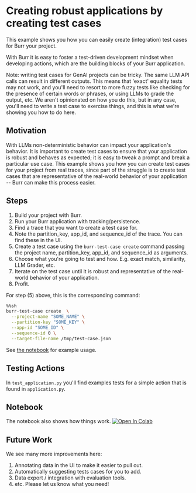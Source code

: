 # Creating robust applications by creating test cases
This example shows you how you can easily create (integration) test cases for Burr your project.

With Burr it is easy to foster a test-driven development mindset when developing actions, which are the building blocks of your Burr
application.

Note: writing test cases for GenAI projects can be tricky. The same LLM API calls
can result in different outputs. This means that 'exact' equality tests may not work,
and you'll need to resort to more fuzzy tests like checking for the presence of certain
words or phrases, or using LLMs to grade the output, etc. We aren't opinionated on how you
do this, but in any case, you'll need to write a test case to exercise things, and this
is what we're showing you how to do here.


## Motivation

With LLMs non-deterministic behavior can impact your application's behavior. It is important to create test cases to
ensure that your application is robust and behaves as expected; it is easy to tweak a prompt and break
a particular use case. This example shows you how you can create test cases
for your project from real traces, since part of the struggle is to create test cases that are representative of the
real-world behavior of your application -- Burr can make this process easier.

## Steps
1. Build your project with Burr.
2. Run your Burr application with tracking/persistence.
3. Find a trace that you want to create a test case for.
4. Note the partition_key, app_id, and sequence_id of the trace. You can find these in the UI.
5. Create a test case using the `burr-test-case create` command passing the project name, partition_key, app_id, and sequence_id as arguments.
6. Choose what you're going to test and how. E.g. exact match, similarity, LLM Grader, etc.
7. Iterate on the test case until it is robust and representative of the real-world behavior of your application.
8. Profit.

For step (5) above, this is the corresponding command:
```bash
%%sh
burr-test-case create  \
  --project-name "SOME_NAME" \
  --partition-key "SOME_KEY" \
  --app-id "SOME_ID" \
  --sequence-id 0 \
  --target-file-name /tmp/test-case.json
```
See [the notebook](./notebook.ipynb) for example usage.

## Testing Actions
In `test_application.py` you'll find examples tests for a simple action
that is found in `application.py`.

## Notebook
The notebook also shows how things work. <a target="_blank" href="https://colab.research.google.com/github/dagworks-inc/burr/blob/main/examples/test-case-creation/notebook.ipynb">
  <img src="https://colab.research.google.com/assets/colab-badge.svg" alt="Open In Colab"/>
</a>

## Future Work
We see many more improvements here:

1. Annotating data in the UI to make it easier to pull out.
2. Automatically suggesting tests cases for you to add.
3. Data export / integration with evaluation tools.
4. etc. Please let us know what you need!
